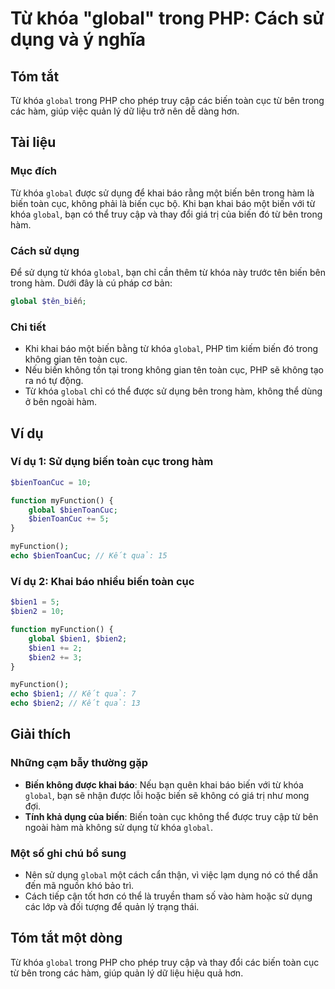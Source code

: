 <!--
Meta Description: # Từ khóa "global" trong PHP: Cách sử dụng và ý nghĩa ## Tóm tắt Từ khóa `global` trong PHP cho phép truy cập các biến toàn cục từ bên trong các hàm, ...
Meta Keywords: biến, global, trong, khóa, dụng
-->

# Từ khóa "global" trong PHP: Cách sử dụng và ý nghĩa

## Tóm tắt
Từ khóa `global` trong PHP cho phép truy cập các biến toàn cục từ bên trong các hàm, giúp việc quản lý dữ liệu trở nên dễ dàng hơn.

## Tài liệu
### Mục đích
Từ khóa `global` được sử dụng để khai báo rằng một biến bên trong hàm là biến toàn cục, không phải là biến cục bộ. Khi bạn khai báo một biến với từ khóa `global`, bạn có thể truy cập và thay đổi giá trị của biến đó từ bên trong hàm.

### Cách sử dụng
Để sử dụng từ khóa `global`, bạn chỉ cần thêm từ khóa này trước tên biến bên trong hàm. Dưới đây là cú pháp cơ bản:

```php
global $tên_biến;
```

### Chi tiết
- Khi khai báo một biến bằng từ khóa `global`, PHP tìm kiếm biến đó trong không gian tên toàn cục.
- Nếu biến không tồn tại trong không gian tên toàn cục, PHP sẽ không tạo ra nó tự động.
- Từ khóa `global` chỉ có thể được sử dụng bên trong hàm, không thể dùng ở bên ngoài hàm.

## Ví dụ
### Ví dụ 1: Sử dụng biến toàn cục trong hàm
```php
$bienToanCuc = 10;

function myFunction() {
    global $bienToanCuc;
    $bienToanCuc += 5;
}

myFunction();
echo $bienToanCuc; // Kết quả: 15
```

### Ví dụ 2: Khai báo nhiều biến toàn cục
```php
$bien1 = 5;
$bien2 = 10;

function myFunction() {
    global $bien1, $bien2;
    $bien1 += 2;
    $bien2 += 3;
}

myFunction();
echo $bien1; // Kết quả: 7
echo $bien2; // Kết quả: 13
```

## Giải thích
### Những cạm bẫy thường gặp
- **Biến không được khai báo**: Nếu bạn quên khai báo biến với từ khóa `global`, bạn sẽ nhận được lỗi hoặc biến sẽ không có giá trị như mong đợi.
- **Tính khả dụng của biến**: Biến toàn cục không thể được truy cập từ bên ngoài hàm mà không sử dụng từ khóa `global`.

### Một số ghi chú bổ sung
- Nên sử dụng `global` một cách cẩn thận, vì việc lạm dụng nó có thể dẫn đến mã nguồn khó bảo trì. 
- Cách tiếp cận tốt hơn có thể là truyền tham số vào hàm hoặc sử dụng các lớp và đối tượng để quản lý trạng thái.

## Tóm tắt một dòng
Từ khóa `global` trong PHP cho phép truy cập và thay đổi các biến toàn cục từ bên trong các hàm, giúp quản lý dữ liệu hiệu quả hơn.
